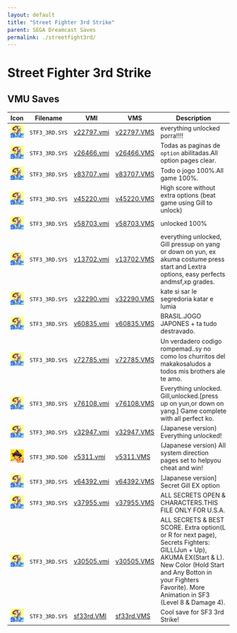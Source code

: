 ```yaml
---
layout: default
title: "Street Fighter 3rd Strike"
parent: SEGA Dreamcast Saves
permalink: ./streetfight3rd/
---
```

# Street Fighter 3rd Strike

## VMU Saves

| Icon | Filename | VMI | VMS | Description |
|------|----------|-----|-----|-------------|
| ![Street Fighter 3rd Strike](../icons/STF3_3RD.SYS.GIF) | `STF3_3RD.SYS` | [v22797.vmi](v22797.vmi) | [v22797.VMS](v22797.VMS) | everything unlocked porra!!!!  |
| ![Street Fighter 3rd Strike](../icons/STF3_3RD.SYS.GIF) | `STF3_3RD.SYS` | [v26466.vmi](v26466.vmi) | [v26466.VMS](v26466.VMS) | Todas as paginas de `option` abilitadas.All option pages clear.  |
| ![Street Fighter 3rd Strike](../icons/STF3_3RD.SYS.GIF) | `STF3_3RD.SYS` | [v83707.vmi](v83707.vmi) | [v83707.VMS](v83707.VMS) | Todo o jogo 100%.All game 100%.  |
| ![Street Fighter 3rd Strike](../icons/STF3_3RD.SYS.GIF) | `STF3_3RD.SYS` | [v45220.vmi](v45220.vmi) | [v45220.VMS](v45220.VMS) | High score without extra options (beat game using Gill to unlock)  |
| ![Street Fighter 3rd Strike](../icons/STF3_3RD.SYS.GIF) | `STF3_3RD.SYS` | [v58703.vmi](v58703.vmi) | [v58703.VMS](v58703.VMS) | unlocked 100%  |
| ![Street Fighter 3rd Strike](../icons/STF3_3RD.SYS.GIF) | `STF3_3RD.SYS` | [v13702.vmi](v13702.vmi) | [v13702.VMS](v13702.VMS) | everything unlocked, Gill pressup on yang or down on yun, ex akuma costume press start and Lextra options, easy perfects andmsf,xp grades.  |
| ![Street Fighter 3rd Strike](../icons/STF3_3RD.SYS.GIF) | `STF3_3RD.SYS` | [v32290.vmi](v32290.vmi) | [v32290.VMS](v32290.VMS) | kate si sar le segredoria katar e lumia  |
| ![Street Fighter 3rd Strike](../icons/STF3_3RD.SYS.GIF) | `STF3_3RD.SYS` | [v60835.vmi](v60835.vmi) | [v60835.VMS](v60835.VMS) | BRASIL.JOGO JAPONES + ta tudo destravado.  |
| ![Street Fighter 3rd Strike](../icons/STF3_3RD.SYS.GIF) | `STF3_3RD.SYS` | [v72785.vmi](v72785.vmi) | [v72785.VMS](v72785.VMS) | Un verdadero codigo rompemad..sy no como los churritos del makakosaludos a todos mis brothers ale te amo.  |
| ![Street Fighter 3rd Strike](../icons/STF3_3RD.SYS.GIF) | `STF3_3RD.SYS` | [v76108.vmi](v76108.vmi) | [v76108.VMS](v76108.VMS) | Everything unlocked. Gill,unlocked.[press up on yun,or down on yang.] Game complete with all perfect ko.  |
| ![Street Fighter 3rd Strike](../icons/STF3_3RD.SYS.GIF) | `STF3_3RD.SYS` | [v32947.vmi](v32947.vmi) | [v32947.VMS](v32947.VMS) | (Japanese version) Everything unlocked!  |
| ![Street Fighter 3rd Strike](../icons/STF3_3RD.SD0.GIF) | `STF3_3RD.SD0` | [v5311.vmi](v5311.vmi) | [v5311.VMS](v5311.VMS) | (Japanese version) All system direction pages set to helpyou cheat and win!  |
| ![Street Fighter 3rd Strike](../icons/STF3_3RD.SYS.GIF) | `STF3_3RD.SYS` | [v64392.vmi](v64392.vmi) | [v64392.VMS](v64392.VMS) | [Japanese version] Secret Gill EX option  |
| ![Street Fighter 3rd Strike](../icons/STF3_3RD.SYS.GIF) | `STF3_3RD.SYS` | [v37955.vmi](v37955.vmi) | [v37955.VMS](v37955.VMS) | ALL SECRETS OPEN & CHARACTERS.THIS FILE ONLY FOR U.S.A.  |
| ![Street Fighter 3rd Strike](../icons/STF3_3RD.SYS.GIF) | `STF3_3RD.SYS` | [v30505.vmi](v30505.vmi) | [v30505.VMS](v30505.VMS) | ALL SECRETS & BEST SCORE. Extra option(L or R for next page), Secrets Fighters: GILL(Jun + Up), AKUMA EX(Start & L). New Color (Hold Start and Any Botton in your Fighters Favorite). More Animation in SF3 (Level 8 & Damage 4).  |
| ![Street Fighter 3rd Strike](../icons/STF3_3RD.SYS.GIF) | `STF3_3RD.SYS` | [sf33rd.VMI](sf33rd.VMI) | [sf33rd.VMS](sf33rd.VMS) | Cool save for SF3 3rd Strike! |
